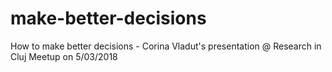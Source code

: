 # make-better-decisions
How to make better decisions - Corina Vladut's presentation @ Research in Cluj Meetup on 5/03/2018
